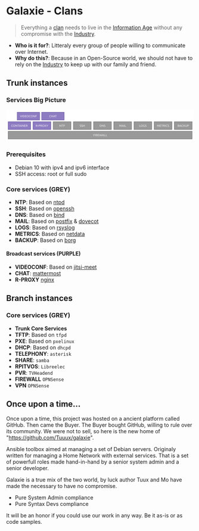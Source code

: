 # Galaxie - Clans

> Everything a [clan](https://en.wikipedia.org/wiki/Clan) needs to live in the [Information Age](https://en.wikipedia.org/wiki/Information_Age)
> without any compromise with the [Industry](https://en.wikipedia.org/wiki/Industry).

* **Who is it for?**: Litteraly every group of people willing to communicate over Internet.
* **Why do this?**: Because in an Open-Source world, we should not have to rely on the [Industry](https://en.wikipedia.org/wiki/Industry) to keep up with our family and friend.

## Trunk instances

### Services Big Picture

![galaxie](docs/images/big_picture.png)

### Prerequisites

* Debian 10 with ipv4 and ipv6 interface
* SSH access: root or full sudo

### Core services (GREY)

* **NTP**: Based on [ntpd](http://www.ntp.org/)
* **SSH**: Based on [openssh](https://www.openssh.com/)
* **DNS**: Based on [bind](https://www.isc.org/bind/)
* **MAIL**: Based on [postfix](http://www.postfix.org/) & [dovecot](https://www.dovecot.org/)
* **LOGS**: Based on [rsyslog](https://www.rsyslog.com/)
* **METRICS**: Based on [netdata](https://www.netdata.cloud/)
* **BACKUP**: Based on [borg](https://www.borgbackup.org/)

#### Broadcast services (PURPLE)

* **VIDEOCONF**: Based on [jitsi-meet](https://jitsi.org/jitsi-meet/)
* **CHAT**: [mattermost](https://mattermost.com/)
* **R-PROXY** [nginx](https://www.nginx.com/)

## Branch instances

### Core services (GREY)

* **Trunk Core Services**
* **TFTP**: Based on `tfpd`
* **PXE**: Based on `pxelinux`
* **DHCP**: Based on `dhcpd`
* **TELEPHONY**: ``asterisk``
* **SHARE**: ``samba``
* **RPITVOS**: ``Libreelec``
* **PVR**: ``TVHeadend``
* **FIREWALL** ``OPNSense``
* **VPN** ``OPNSense``

## Once upon a time...

Once upon a time, this project was hosted on a ancient platform called GitHub. Then came the Buyer. The Buyer bought GitHub, willing to rule over its community. We were not to sell, so here is the new home of "https://github.com/Tuuux/galaxie".

Ansible toolbox aimed at managing a set of Debian servers. Originaly written for managing a Home Network with external services. That is a set of powerfull roles made hand-in-hand by a senior system admin and a senior developer.

Galaxie is a true mix of the two world, by luck author Tuux and Mo have made the necessary to have no compromise.

* Pure System Admin compliance
* Pure Syntax Devs compliance

It will be an honor if you could use our work in any way. Be it as-is or as code samples.
